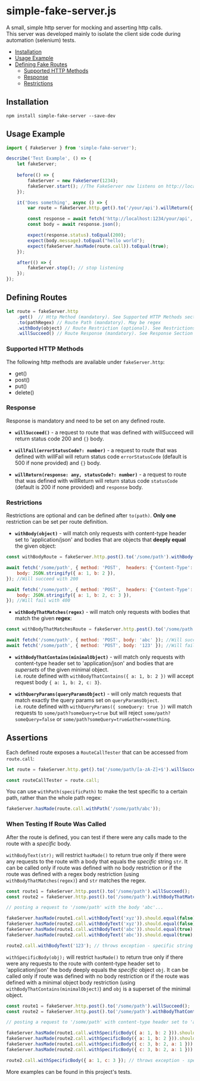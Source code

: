 # simple-fake-server.js
A small, simple http server for mocking and asserting http calls.  
This server was developed mainly to isolate the client side code during automation (selenium) tests.  

+ [Installation](#installation)
+ [Usage Example](#usage-example)
+ [Defining Fake Routes](#defining-routes)
    + [Supported HTTP Methods](#supported-http-methods)
    + [Response](#response)
    + [Restrictions](#restrictions)

## Installation
`npm install simple-fake-server --save-dev`

## Usage Example
```js
import { FakeServer } from 'simple-fake-server');

describe('Test Example', () => {
    let fakeServer;
    
    before(() => {
        fakeServer = new FakeServer(1234);
        fakeServer.start(); //The FakeServer now listens on http://localhost:1234
    });

    it('Does something', async () => {
        var route = fakeServer.http.get().to('/your/api').willReturn({ message: "hello world" });

        const response = await fetch('http://localhost:1234/your/api', { method: 'GET' });
        const body = await response.json();

        expect(response.status).toEqual(200);
        expect(body.message).toEqual("hello world");
        expect(fakeServer.hasMade(route.call)).toEqual(true);
    });

    after(() => {
        fakeServer.stop(); // stop listening
    });
});
```

## Defining Routes

```js
let route = fakeServer.http
    .get()  // Http Method (mandatory). See Supported HTTP Methods section.
    .to(pathRegex) // Route Path (mandatory). May be regex
    .withBody(object) // Route Restriction (optional). See Restrictions section.
    .willSucceed() // Route Response (mandatory). See Response Section
```

### Supported HTTP Methods

The following http methods are available under `fakeServer.http`:  
* get()
* post()
* put()
* delete()


### Response

Response is mandatory and need to be set on any defined route.

* **`willSucceed()`** - a request to route that was defined with willSucceed will return status code 200 and `{}` body.

* **`willFail(errorStatusCode?: number)`** - a request to route that was defined with willFail will return status code `errorStatusCode` (default is 500 if none provided) and `{}` body.

* **`willReturn(response: any, statusCode?: number)`** - a request to route that was defined with willReturn will return status code `statusCode` (default is 200 if none provided) and `response` body.

### Restrictions

Restrictions are optional and can be defined after `to(path)`. **Only one** restriction can be set per route definition.  


* **`withBody(object)`** - will match only requests with content-type header set to 'application/json' and bodies that are objects that **deeply equal** the given object:

```js
const withBodyRoute = fakeServer.http.post().to('/some/path').withBody({ a: 1, b: 2 }).willSucceed();

await fetch('/some/path', { method: 'POST',  headers: {'Content-Type': 'application/json'},
    body: JSON.stringify({ a: 1, b: 2 }),
}); //Will succeed with 200

await fetch('/some/path', { method: 'POST',  headers: {'Content-Type': 'application/json'},
    body: JSON.stringify({ a: 1, b: 2, c: 3 }),
}); //Will fail with 400
```

* **`withBodyThatMatches(regex)`** - will match only requests with bodies that match the given **regex**:

```js
const withBodyThatMatchesRoute = fakeServer.http.post().to('/some/path').withBodyThatMatches('[a-zA-Z]+$').willSucceed();

await fetch('/some/path', { method: 'POST', body: 'abc' }); //Will succeed with 200 since body 'abc' matches [a-zA-Z]+$' regex.
await fetch('/some/path', { method: 'POST', body: '123' }); //Will fail with 400
```

* **`withBodyThatContains(minimalObject)`** - will match only requests with content-type header set to 'application/json' and bodies that are *supersets* of the given minimal object.  
i.e. route defined with `withBodyThatContains({ a: 1, b: 2 })` will accept request body `{ a: 1, b: 2, c: 3}`.

* **`withQueryParams(queryParamsObject)`** - will only match requests that match exactly the query params set on `queryParamsObject`.  
i.e. route defined with `withQueryParams({ someQuery: true })` will match requests to `some/path?someQuery=true` but will reject `some/path?someQuery=false` or `some/path?someQuery=true&other=something`.


## Assertions

Each defined route exposes a `RouteCallTester` that can be accessed from `route.call`:

```js
let route = fakeServer.http.get().to('/some/path/[a-zA-Z]+$').willSucceed();

const routeCallTester = route.call;
```
 
You can use `withPath(specificPath)` to make the test specific to a certain path, rather than the whole path regex:
```js
fakeServer.hasMade(route.call.withPath('/some/path/abc'));
```


### When Testing If Route Was Called

After the route is defined, you can test if there were any calls made to the route with a *specific* body.

`withBodyText(str);` will restrict `hasMade()` to return true only if there were any requests to the route with a body that equals the *specific* string `str`.
It can be called only if route was defined with no body restriction or if the route was defined with a regex body restriction (using `withBodyThatMatches(regex)`) and `str` matches the regex.

```js
const route1 = fakeServer.http.post().to('/some/path').willSucceed();
const route2 = fakeServer.http.post().to('/some/path').withBodyThatMatches('[a-zA-Z]+$').willSucceed();

// posting a request to '/some/path' with the body 'abc'...

fakeServer.hasMade(route1.call.withBodyText('xyz')).should.equal(false);
fakeServer.hasMade(route2.call.withBodyText('xyz')).should.equal(false);
fakeServer.hasMade(route1.call.withBodyText('abc')).should.equal(true);
fakeServer.hasMade(route2.call.withBodyText('abc')).should.equal(true);

route2.call.withBodyText('123'); // throws exception - specific string does not match the regex
```

`withSpecificBody(obj);` will restrict `hasMade()` to return true only if there were any requests to the route with content-type header set to 'application/json' the body deeply equals the *specific* object `obj`.
It can be called only if route was defined with no body restriction or if the route was defined with a minimal object body restriction (using `withBodyThatContains(minimalObject)`) and `obj` is a superset of the minimal object.

```js
const route1 = fakeServer.http.post().to('/some/path').willSucceed();
const route2 = fakeServer.http.post().to('/some/path').withBodyThatContains({ a: 1, b: 2 }).willSucceed();

// posting a request to '/some/path' with content-type header set to 'application/json' and body JSON.stringify({ a: 1, b: 2, c: 3 })...

fakeServer.hasMade(route1.call.withSpecificBody({ a: 1, b: 2 })).should.equal(false);
fakeServer.hasMade(route2.call.withSpecificBody({ a: 1, b: 2 })).should.equal(false);
fakeServer.hasMade(route1.call.withSpecificBody({ c: 3, b: 2, a: 1 })).should.equal(true);
fakeServer.hasMade(route2.call.withSpecificBody({ c: 3, b: 2, a: 1 })).should.equal(true);

route2.call.withSpecificBody({ a: 1, c: 3 }); // throws exception - specific body is not a superset of the minimal object
```

More examples can be found in this project's tests.